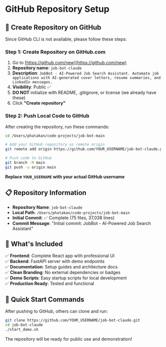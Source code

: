 # GitHub Repository Setup

## 🔗 Create Repository on GitHub

Since GitHub CLI is not available, please follow these steps:

### Step 1: Create Repository on GitHub.com
1. Go to [https://github.com/new](https://github.com/new)
2. **Repository name**: `job-bot-claude`
3. **Description**: `JobBot - AI-Powered Job Search Assistant. Automate job applications with AI-generated cover letters, resume summaries, and LinkedIn messages.`
4. **Visibility**: Public ✅
5. **DO NOT** initialize with README, .gitignore, or license (we already have these)
6. Click **"Create repository"**

### Step 2: Push Local Code to GitHub
After creating the repository, run these commands:

```bash
cd /Users/phatakan/code-projects/job-bot-main

# Add your GitHub repository as remote origin
git remote add origin https://github.com/YOUR_USERNAME/job-bot-claude.git

# Push code to GitHub
git branch -M main
git push -u origin main
```

**Replace `YOUR_USERNAME` with your actual GitHub username**

## 📋 Repository Information

- **Repository Name**: `job-bot-claude`
- **Local Path**: `/Users/phatakan/code-projects/job-bot-main`
- **Initial Commit**: ✅ Complete (75 files, 37,038 lines)
- **Commit Message**: "Initial commit: JobBot - AI-Powered Job Search Assistant"

## 🎯 What's Included

✅ **Frontend**: Complete React app with professional UI  
✅ **Backend**: FastAPI server with demo endpoints  
✅ **Documentation**: Setup guides and architecture docs  
✅ **Clean Branding**: No external dependencies or badges  
✅ **Demo Scripts**: Easy startup scripts for local development  
✅ **Production Ready**: Tested and functional

## 🚀 Quick Start Commands

After pushing to GitHub, others can clone and run:

```bash
git clone https://github.com/YOUR_USERNAME/job-bot-claude.git
cd job-bot-claude
./start_demo.sh
```

The repository will be ready for public use and demonstration!